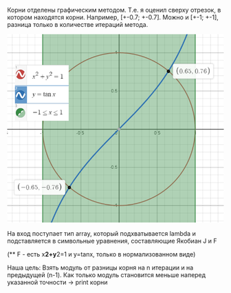 Корни отделены графическим методом. Т.е. я оценил сверху отрезок, в котором находятся корни. Например, [+-0.7; +-0.7]. 
Можно и [+-1; +-1], разница только в количестве итераций метода.

![график](https://github.com/masl3noki/ComputationalMath/blob/main/1%20sem/Task%201/T.1/figure1.png)

На вход поступает тип array, который подхватывается lambda и подставляется в символьные уравнения, составляющие Якобиан J и F

(** F - есть x**2+y**2=1 и y=tanx, только в нормализованном виде)

Наша цель: Взять модуль от разницы корня на n итерации и на предыдущей (n-1). Как только модуль становится меньше наперед указанной точности -> print корни
